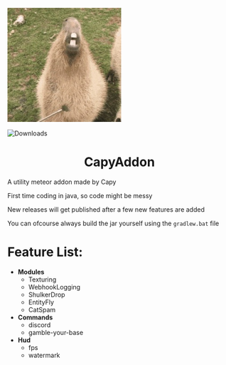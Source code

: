 ![logo](./src/main/resources/assets/template/icon.png)

![Downloads](https://img.shields.io/github/downloads/CapyKing10/CapyAddon/total)

  <h1 align="center">CapyAddon</h1>

A utility meteor addon made by Capy

First time coding in java, so code might be messy

New releases will get published after a few new features are added

You can ofcourse always build the jar yourself using the `gradlew.bat` file

# Feature List:
- **Modules**
    - Texturing
    - WebhookLogging
    - ShulkerDrop
    - EntityFly
    - CatSpam
- **Commands**
   - discord
   - gamble-your-base
- **Hud**
   - fps
   - watermark
